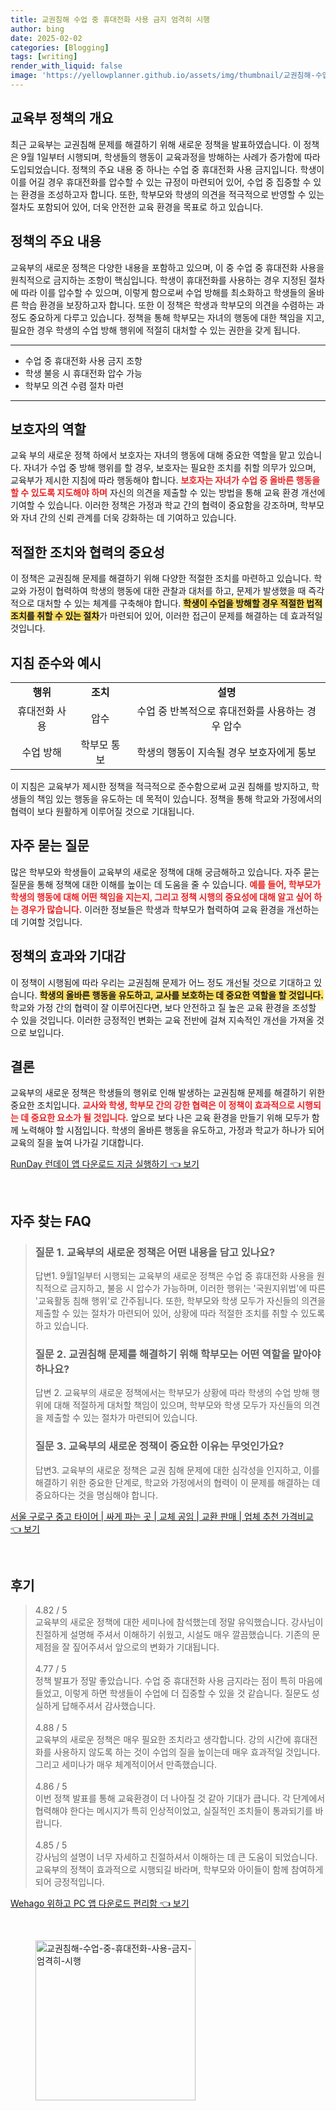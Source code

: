 ```yaml
---
title: 교권침해 수업 중 휴대전화 사용 금지 엄격히 시행
author: bing
date: 2025-02-02
categories: [Blogging]
tags: [writing]
render_with_liquid: false
image: 'https://yellowplanner.github.io/assets/img/thumbnail/교권침해-수업-중-휴대전화-사용-금지-엄격히-시행.webp'
---
```



<h2 id='교육부 정책의 개요'>교육부 정책의 개요</h2>

<p>최근 교육부는 교권침해 문제를 해결하기 위해 새로운 정책을 발표하였습니다. 이 정책은 9월 1일부터 시행되며, 학생들의 행동이 교육과정을 방해하는 사례가 증가함에 따라 도입되었습니다. 정책의 주요 내용 중 하나는 수업 중 휴대전화 사용 금지입니다. 학생이 이를 어길 경우 휴대전화를 압수할 수 있는 규정이 마련되어 있어, 수업 중 집중할 수 있는 환경을 조성하고자 합니다. 또한, 학부모와 학생의 의견을 적극적으로 반영할 수 있는 절차도 포함되어 있어, 더욱 안전한 교육 환경을 목표로 하고 있습니다.</p>

<h2 id='정책의 주요 내용'>정책의 주요 내용</h2>

<p>교육부의 새로운 정책은 다양한 내용을 포함하고 있으며, 이 중 수업 중 휴대전화 사용을 원칙적으로 금지하는 조항이 핵심입니다. 학생이 휴대전화를 사용하는 경우 지정된 절차에 따라 이를 압수할 수 있으며, 이렇게 함으로써 수업 방해를 최소화하고 학생들의 올바른 학습 환경을 보장하고자 합니다. 또한 이 정책은 학생과 학부모의 의견을 수렴하는 과정도 중요하게 다루고 있습니다. 정책을 통해 학부모는 자녀의 행동에 대한 책임을 지고, 필요한 경우 학생의 수업 방해 행위에 적절히 대처할 수 있는 권한을 갖게 됩니다. </p>

<hr />

<ul>
    <li>수업 중 휴대전화 사용 금지 조항</li>
    <li>학생 불응 시 휴대전화 압수 가능</li>
    <li>학부모 의견 수렴 절차 마련</li>
</ul>

<hr />

<h2 id='보호자의 역할'>보호자의 역할</h2>

<p>교육 부의 새로운 정책 하에서 보호자는 자녀의 행동에 대해 중요한 역할을 맡고 있습니다. 자녀가 수업 중 방해 행위를 할 경우, 보호자는 필요한 조치를 취할 의무가 있으며, 교육부가 제시한 지침에 따라 행동해야 합니다. <b><span style="color: #ee2323;">보호자는 자녀가 수업 중 올바른 행동을 할 수 있도록 지도해야 하며</span></b> 자신의 의견을 제출할 수 있는 방법을 통해 교육 환경 개선에 기여할 수 있습니다. 이러한 정책은 가정과 학교 간의 협력이 중요함을 강조하며, 학부모와 자녀 간의 신뢰 관계를 더욱 강화하는 데 기여하고 있습니다.</p>

<h2 id='적절한 조치와 협력의 중요성'>적절한 조치와 협력의 중요성</h2>

<p>이 정책은 교권침해 문제를 해결하기 위해 다양한 적절한 조치를 마련하고 있습니다. 학교와 가정이 협력하여 학생의 행동에 대한 관찰과 대처를 하고, 문제가 발생했을 때 즉각적으로 대처할 수 있는 체계를 구축해야 합니다. <b><span style="background-color: #ffe066;">학생이 수업을 방해할 경우 적절한 법적 조치를 취할 수 있는 절차</span></b>가 마련되어 있어, 이러한 접근이 문제를 해결하는 데 효과적일 것입니다.</p>

<h2 id='지침 준수와 예시'>지침 준수와 예시</h2>

<table>
    <tr>
        <td style="text-align: center; height: 17px;"><b>행위</b></td>
        <td style="text-align: center; height: 17px;"><b>조치</b></td>
        <td style="text-align: center; height: 17px;"><b>설명</b></td>
    </tr>
    <tr>
        <td style="text-align: center; height: 17px;">휴대전화 사용</td>
        <td style="text-align: center; height: 17px;">압수</td>
        <td style="text-align: center; height: 17px;">수업 중 반복적으로 휴대전화를 사용하는 경우 압수</td>
    </tr>
    <tr>
        <td style="text-align: center; height: 17px;">수업 방해</td>
        <td style="text-align: center; height: 17px;">학부모 통보</td>
        <td style="text-align: center; height: 17px;">학생의 행동이 지속될 경우 보호자에게 통보</td>
    </tr>
</table>

<p>이 지침은 교육부가 제시한 정책을 적극적으로 준수함으로써 교권 침해를 방지하고, 학생들의 책임 있는 행동을 유도하는 데 목적이 있습니다. 정책을 통해 학교와 가정에서의 협력이 보다 원활하게 이루어질 것으로 기대됩니다.</p>

<h2 id='자주 묻는 질문'>자주 묻는 질문</h2>

<p>많은 학부모와 학생들이 교육부의 새로운 정책에 대해 궁금해하고 있습니다. 자주 묻는 질문을 통해 정책에 대한 이해를 높이는 데 도움을 줄 수 있습니다. <b><span style="color: #ee2323;">예를 들어, 학부모가 학생의 행동에 대해 어떤 책임을 지는지, 그리고 정책 시행의 중요성에 대해 알고 싶어 하는 경우가 많습니다.</span></b> 이러한 정보들은 학생과 학부모가 협력하여 교육 환경을 개선하는 데 기여할 것입니다. </p>

<h2 id='정책의 효과와 기대감'>정책의 효과와 기대감</h2>

<p>이 정책이 시행됨에 따라 우리는 교권침해 문제가 어느 정도 개선될 것으로 기대하고 있습니다. <b><span style="background-color: #ffe066;">학생의 올바른 행동을 유도하고, 교사를 보호하는 데 중요한 역할을 할 것입니다.</span></b> 학교와 가정 간의 협력이 잘 이루어진다면, 보다 안전하고 질 높은 교육 환경을 조성할 수 있을 것입니다. 이러한 긍정적인 변화는 교육 전반에 걸쳐 지속적인 개선을 가져올 것으로 보입니다.</p>

<h2 id='결론'>결론</h2>

<p>교육부의 새로운 정책은 학생들의 행위로 인해 발생하는 교권침해 문제를 해결하기 위한 중요한 조치입니다. <b><span style="color: #ee2323;">교사와 학생, 학부모 간의 강한 협력은 이 정책이 효과적으로 시행되는 데 중요한 요소가 될 것입니다.</span></b> 앞으로 보다 나은 교육 환경을 만들기 위해 모두가 함께 노력해야 할 시점입니다. 학생의 올바른 행동을 유도하고, 가정과 학교가 하나가 되어 교육의 질을 높여 나가길 기대합니다.</p>


<p><a class="click-button" title="RunDay 런데이 앱 다운로드 지금 실행하기" href="https://yellowplanner.github.io/posts/RunDay-%EB%9F%B0%EB%8D%B0%EC%9D%B4-%EC%95%B1-%EB%8B%A4%EC%9A%B4%EB%A1%9C%EB%93%9C-%EC%A7%80%EA%B8%88-%EC%8B%A4%ED%96%89%ED%95%98%EA%B8%B0/" rel="dofollow">RunDay 런데이 앱 다운로드 지금 실행하기 👈 보기</a></p><br>
<h2 id='자주_찾는_FAQ'>자주 찾는 FAQ</h2>
<div itemscope="" itemtype="https://schema.org/FAQPage"> 
<blockquote> 
<div itemscope="" itemprop="mainEntity" itemtype="https://schema.org/Question"> 
<h3 itemprop="name">질문 1. 교육부의 새로운 정책은 어떤 내용을 담고 있나요?</h3> 
<div itemscope="" itemprop="acceptedAnswer" itemtype="https://schema.org/Answer"> 
<span itemprop="text"> 
<p>답변1. 9월1일부터 시행되는 교육부의 새로운 정책은 수업 중 휴대전화 사용을 원칙적으로 금지하고, 불응 시 압수가 가능하며, 이러한 행위는 '국원지위법'에 따른 '교육활동 침해 행위'로 간주됩니다. 또한, 학부모와 학생 모두가 자신들의 의견을 제출할 수 있는 절차가 마련되어 있어, 상황에 따라 적절한 조치를 취할 수 있도록 하고 있습니다.</p> 
</span> 
</div> 
</div> 
<div itemscope="" itemprop="mainEntity" itemtype="https://schema.org/Question"> 
<h3 itemprop="name">질문 2. 교권침해 문제를 해결하기 위해 학부모는 어떤 역할을 맡아야 하나요?</h3> 
<div itemscope="" itemprop="acceptedAnswer" itemtype="https://schema.org/Answer"> 
<span itemprop="text"> 
<p>답변 2. 교육부의 새로운 정책에서는 학부모가 상황에 따라 학생의 수업 방해 행위에 대해 적절하게 대처할 책임이 있으며, 학부모와 학생 모두가 자신들의 의견을 제출할 수 있는 절차가 마련되어 있습니다.</p> 
</span> 
</div> 
</div> 
<div itemscope="" itemprop="mainEntity" itemtype="https://schema.org/Question"> 
<h3 itemprop="name">질문 3. 교육부의 새로운 정책이 중요한 이유는 무엇인가요?</h3> 
<div itemscope="" itemprop="acceptedAnswer" itemtype="https://schema.org/Answer"> 
<span itemprop="text"> 
<p>답변3. 교육부의 새로운 정책은 교권 침해 문제에 대한 심각성을 인지하고, 이를 해결하기 위한 중요한 단계로, 학교와 가정에서의 협력이 이 문제를 해결하는 데 중요하다는 것을 명심해야 합니다.</p> 
</span> 
</div> 
</div> 
</blockquote> 
</div>
<p><a class="click-button" title="서울 구로구 중고 타이어 | 싸게 파는 곳 | 교체 공임 | 교환 판매 | 업체 추천 가격비교" href="https://yellowplanner.github.io/posts/%EC%84%9C%EC%9A%B8-%EA%B5%AC%EB%A1%9C%EA%B5%AC-%EC%A4%91%EA%B3%A0-%ED%83%80%EC%9D%B4%EC%96%B4-%EC%8B%B8%EA%B2%8C-%ED%8C%8C%EB%8A%94-%EA%B3%B3-%EA%B5%90%EC%B2%B4-%EA%B3%B5%EC%9E%84-%EA%B5%90%ED%99%98-%ED%8C%90%EB%A7%A4-%EC%97%85%EC%B2%B4-%EC%B6%94%EC%B2%9C-%EA%B0%80%EA%B2%A9%EB%B9%84%EA%B5%90/" rel="dofollow">서울 구로구 중고 타이어 | 싸게 파는 곳 | 교체 공임 | 교환 판매 | 업체 추천 가격비교 👈 보기</a></p><br>
<h2 id='후기'>후기</h2>
<div itemscope itemtype="https://schema.org/Product">
  <blockquote>
  <div itemprop="review" itemscope itemtype="https://schema.org/Review">
      <div itemprop="reviewRating" itemscope itemtype="https://schema.org/Rating"> <span itemprop="ratingValue">4.82</span> / <span itemprop="bestRating">5</span> </div>
      <span itemprop="reviewBody">교육부의 새로운 정책에 대한 세미나에 참석했는데 정말 유익했습니다. 강사님이 친절하게 설명해 주셔서 이해하기 쉬웠고, 시설도 매우 깔끔했습니다. 기존의 문제점을 잘 짚어주셔서 앞으로의 변화가 기대됩니다.</span>
  </div>
  <br>
  <div itemprop="review" itemscope itemtype="https://schema.org/Review">
      <div itemprop="reviewRating" itemscope itemtype="https://schema.org/Rating"> <span itemprop="ratingValue">4.77</span> / <span itemprop="bestRating">5</span> </div>
      <span itemprop="reviewBody">정책 발표가 정말 좋았습니다. 수업 중 휴대전화 사용 금지라는 점이 특히 마음에 들었고, 이렇게 하면 학생들이 수업에 더 집중할 수 있을 것 같습니다. 질문도 성실하게 답해주셔서 감사했습니다.</span>
  </div>
  <br>
  <div itemprop="review" itemscope itemtype="https://schema.org/Review">
      <div itemprop="reviewRating" itemscope itemtype="https://schema.org/Rating"> <span itemprop="ratingValue">4.88</span> / <span itemprop="bestRating">5</span> </div>
      <span itemprop="reviewBody">교육부의 새로운 정책은 매우 필요한 조치라고 생각합니다. 강의 시간에 휴대전화를 사용하지 않도록 하는 것이 수업의 질을 높이는데 매우 효과적일 것입니다. 그리고 세미나가 매우 체계적이어서 만족했습니다.</span>
  </div>
  <br>
  <div itemprop="review" itemscope itemtype="https://schema.org/Review">
      <div itemprop="reviewRating" itemscope itemtype="https://schema.org/Rating"> <span itemprop="ratingValue">4.86</span> / <span itemprop="bestRating">5</span> </div>
      <span itemprop="reviewBody">이번 정책 발표를 통해 교육환경이 더 나아질 것 같아 기대가 큽니다. 각 단계에서 협력해야 한다는 메시지가 특히 인상적이었고, 실질적인 조치들이 통과되기를 바랍니다.</span>
  </div>
  <br>
  <div itemprop="review" itemscope itemtype="https://schema.org/Review">
      <div itemprop="reviewRating" itemscope itemtype="https://schema.org/Rating"> <span itemprop="ratingValue">4.85</span> / <span itemprop="bestRating">5</span> </div>
      <span itemprop="reviewBody">강사님의 설명이 너무 자세하고 친절하셔서 이해하는 데 큰 도움이 되었습니다. 교육부의 정책이 효과적으로 시행되길 바라며, 학부모와 아이들이 함께 참여하게 되어 긍정적입니다.</span>
  </div>
  </blockquote>
</div>
<p><a class="click-button" title="Wehago 위하고 PC 앱 다운로드 편리함" href="https://yellowplanner.github.io/posts/Wehago-%EC%9C%84%ED%95%98%EA%B3%A0-PC-%EC%95%B1-%EB%8B%A4%EC%9A%B4%EB%A1%9C%EB%93%9C-%ED%8E%B8%EB%A6%AC%ED%95%A8/" rel="dofollow">Wehago 위하고 PC 앱 다운로드 편리함 👈 보기</a></p><br>
<figure class="image"><img src="https://yellowplanner.github.io/assets/img/thumbnail/교권침해-수업-중-휴대전화-사용-금지-엄격히-시행.webp" alt="교권침해-수업-중-휴대전화-사용-금지-엄격히-시행" width="256" height="256"></figure>